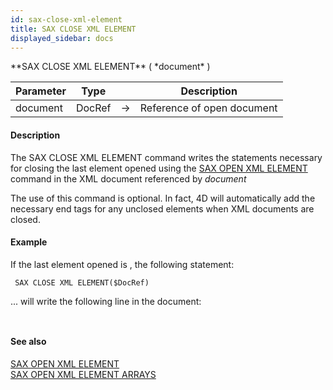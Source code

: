 ```yaml
---
id: sax-close-xml-element
title: SAX CLOSE XML ELEMENT
displayed_sidebar: docs
---
```


<!--REF #_command_.SAX CLOSE XML ELEMENT.Syntax-->**SAX CLOSE XML ELEMENT** ( *document* )<!-- END REF-->
<!--REF #_command_.SAX CLOSE XML ELEMENT.Params-->
| Parameter | Type |  | Description |
| --- | --- | --- | --- |
| document | DocRef | -> | Reference of open document |

<!-- END REF-->

#### Description 



The SAX CLOSE XML ELEMENT command writes the statements necessary for closing the last element opened using the [SAX OPEN XML ELEMENT](sax-open-xml-element.md) command in the XML document referenced by *document*

The use of this command is optional. In fact, 4D will automatically add the necessary end tags for any unclosed elements when XML documents are closed.

#### Example 

If the last element opened is *<Book>*, the following statement:

```4d
 SAX CLOSE XML ELEMENT($DocRef)
```

... will write the following line in the document: 

```4d
 
```

#### See also 

[SAX OPEN XML ELEMENT](sax-open-xml-element.md)  
[SAX OPEN XML ELEMENT ARRAYS](sax-open-xml-element-arrays.md)  